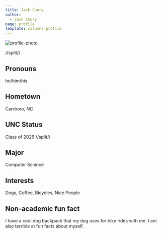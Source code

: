 ```yaml
---
title: Jack Coury
author:
  - Jack Coury
page: profile
template: columns-profile
---
```


![profile-photo](../../../static/profile-photos/jcoury.jpg)

//split//

## Pronouns

he/him/his

## Hometown

Carrboro, NC

## UNC Status

Class of 2026
//split//

## Major

Computer Science

## Interests

Dogs, Coffee, Bicycles, Nice People

## Non-academic fun fact

I have a cool dog backpack that my dog uses for bike rides with me. I am also terrible at fun facts about myself.
